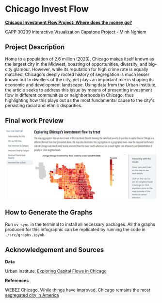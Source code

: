 # Chicago Invest Flow
[**Chicago Investment Flow Project: Where does the money go?**](https://mngh037.github.io/chicago-invest-flow/)

CAPP 30239 Interactive Visualization Capstone Project - Minh Nghiem

## Project Description
Home to a population of 2.6 million (2023), Chicago makes itself known as the largest city in the Midwest, boasting of opportunities, diversity, and big-city glamour. However, while its reputation for high crime rate is equally matched, Chicago's deeply rooted history of segregation is much lesser known but to dwellers of the city, yet plays an important role in shaping its economic and development landscape. Using data from the Urban Institute, the article seeks to address this issue by means of presenting investment flow in different communities or neighborhoods in Chicago, thus highlighting how this plays out as the most fundamental cause to the city's persisting racial and ethnic disparities.

## Final work Preview

![Webpage Map Preview](./scratch/project_preview.png)

## How to Generate the Graphs

 Run `uv sync` in the terminal to install all necessary packages. All the graphs produced for this infographic can be replicated by running the code in `./src/graphs.ipynb`.

## Acknowledgement and Sources
**Data**

Urban Institute, [Exploring Capital Flows in Chicago](https://datacatalog.urban.org/dataset/exploring-capital-flows-chicago)

**References**

WEBEZ Chicago, [While things have improved, Chicago remains the most segregated city in America](https://www.wbez.org/race-class-communities/2023/06/19/chicago-remains-the-most-segregated-big-city-in-america)
